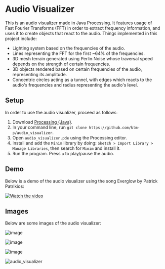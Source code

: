 # Audio Visualizer

This is an audio visualizer made in Java Processing. It features usage of Fast Fourier Transforms (FFT) in order to extract frequency information, and uses it to create objects that react to the audio. Things implemented in this project include:
- Lighting system based on the frequencies of the audio.
- Lines representing the FFT for the first ~64% of the frequencies.
- 3D mesh terrain generated using Perlin Noise whose traversal speed depends on the strength of certain frequencies.
- 3D objects rendered based on certain frequencies of the audio, representing its amplitude.
- Concentric circles acting as a tunnel, with edges which reacts to the audio's frequencies and radius representing the audio's level.

## Setup
In order to use the audio visualizer, proceed as follows:
1. Download [Processing (Java)](https://processing.org/download).
2. In your command line, run `git clone https://github.com/ktm-p/audio_visualizer`.
3. Open `audio_visualizer.pde` using the Processing editor.
4. Install and add the `Minim` library by doing: `Sketch > Import Library > Manage Libraries`, then search for `Minim` and install it.
5. Run the program. Press `a` to play/pause the audio.

## Demo

Below is a demo of the audio visualizer using the song Everglow by Patrick Patrikios:

[![Watch the video](https://github.com/ktm-p/audio_visualizer/assets/119767232/64108ede-0c73-41f4-a288-565cbcf0a89e
)](https://youtu.be/7KIApzMEXdQ)

## Images

Below are some images of the audio visualizer:

![image](https://github.com/ktm-p/audio_visualizer/assets/119767232/752e9be8-4767-4f97-8865-fe170a90b095)

![image](https://github.com/ktm-p/audio_visualizer/assets/119767232/e9b5a4ac-9ad7-4202-ae6e-2f55227f8cad)

![image](https://github.com/ktm-p/audio_visualizer/assets/119767232/765e65a0-21f7-4c02-b559-211c0a264672)

![audio_visualizer](https://github.com/ktm-p/audio_visualizer/assets/119767232/d04464e1-1257-4ab5-8356-a1019d9fb011)
